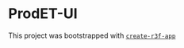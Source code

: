 # ProdET-UI

This project was bootstrapped with [`create-r3f-app`](https://github.com/utsuboco/create-r3f-app)